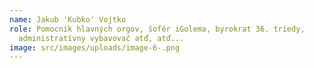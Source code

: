 ```yaml
---
name: Jakub 'Kubko' Vojtko
role: Pomocník hlavných orgov, šofér iGolema, byrokrat 36. triedy,
  administratívny vybavovač atď, atď...
image: src/images/uploads/image-6-.png
---
```

